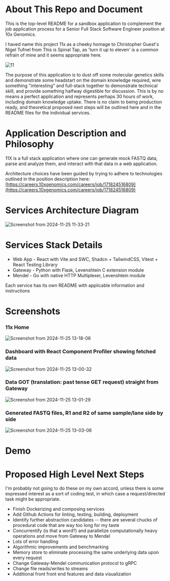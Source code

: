 # About This Repo and Document
This is the top-level README for a sandbox application to complement the job application process for a Senior Full Stack Software Engineer position at 10x Genomics.

I haved name this project 11x as a cheeky homage to Christopher Guest's Nigel Tufnel from This is Spinal Tap, as 'turn it up to eleven' is a common refrain of mine and it seems appropriate here.

![11](https://github.com/user-attachments/assets/4114c07e-8dec-4a7e-8c7e-1cc7c291bfb7)

The purpose of this application is to dust off some molecular genetics skills and demonstrate some headstart on the domain knowledge required, wire something "interesting" and full-stack together to demonstrate technical skill, and provide something halfway digestible for discussion. This is by no means a perfect application and represents perhaps 30 hours of work, including domain knowledge uptake. There is no claim to being production ready, and theoretical proposed next steps will be outlined here and in the README files for the individual services. 

# Application Description and Philosophy
11X is a full stack application where one can generate mock FASTQ data, parse and analyze them, and interact with that data in a web application. 

Architecture choices have been guided by trying to adhere to technologies outlined in the position description here: [https://careers.10xgenomics.com/careers/job/171824516809](https://careers.10xgenomics.com/careers/job/171824516809)

# Services Architecture Diagram
![Screenshot from 2024-11-25 11-33-21](https://github.com/user-attachments/assets/61b11317-e2ab-45cb-8e54-de1d5c1a7901)

# Services Stack Details
- Web App - React with Vite and SWC, Shadcn + TailwindCSS, Vitest + React Testing Library
- Gateway - Python with Flask, Levenshtein C extension module
- Mendel - Go with native HTTP Multiplexer, Levenshtein module

Each service has its own README with applicable information and instructions

# Screenshots

### 11x Home
![Screenshot from 2024-11-25 13-18-06](https://github.com/user-attachments/assets/706356a8-d8aa-45bc-83f7-747a9904245c)

### Dashboard with React Component Profiler showing fetched data
![Screenshot from 2024-11-25 13-00-32](https://github.com/user-attachments/assets/c9b09d91-6597-4e6d-8d47-a9f37bd118a9)

### Data GOT (translation: past tense GET request) straight from Gateway
![Screenshot from 2024-11-25 13-01-29](https://github.com/user-attachments/assets/abd171af-c3c2-4543-83f0-8404edb2231c)

### Generated FASTQ files, R1 and R2 of same sample/lane side by side
![Screenshot from 2024-11-25 13-03-06](https://github.com/user-attachments/assets/ba664a59-669b-4f0f-8f73-20b5d738c959)

# Demo 

# Proposed High Level Next Steps
I'm probably not going to do these on my own accord, unless there is some expressed interest as a sort of coding test, in which case a request/directed task might be appropriate.
- Finish Dockerizing and composing services
- Add Github Actions for linting, testing, building, deployment
- Identify further abstraction candidates -- there are several chucks of procedural code that are way too long for my taste
- Concurrentify (is that a word?) and parallelize computationally heavy operations and move from Gateway to Mendel
- Lots of error handling
- Algorithmic improvements and benchmarking
- Memory store to eliminate processing the same underlying data upon every request
- Change Gateway-Mendel communication protocol to gRPC
- Change file reads/writes to streams
- Additional front front end features and data visualization



